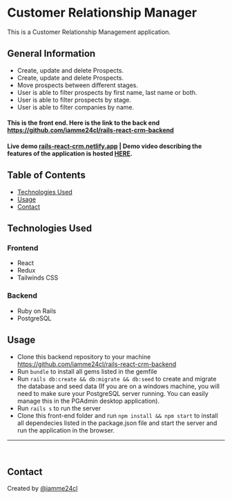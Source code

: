# Customer Relationship Manager
This is a Customer Relationship Management application.
## General Information
- Create, update and delete Prospects.
- Create, update and delete Prospects.
- Move prospects between different stages.
- User is able to filter prospects by first name, last name or both.
- User is able to filter prospects by stage.
- User is able to filter companies by name.

#### This is the front end. Here is the link to the back end https://github.com/iamme24cl/rails-react-crm-backend

#### Live demo [rails-react-crm.netlify.app](https://rails-react-crm.netlify.app/) | Demo video describing the features of the application is hosted [HERE](https://www.loom.com/share/25748eab68cd44a59f5422ab1fc85150?sharedAppSource=personal_library).

## Table of Contents
* [Technologies Used](#technologies-used)
* [Usage](#usage)
* [Contact](#contact)

## Technologies Used
### Frontend
* React
* Redux
* Tailwinds CSS
### Backend 
* Ruby on Rails
* PostgreSQL


## Usage
* Clone this backend repository to your machine  https://github.com/iamme24cl/rails-react-crm-backend
* Run `bundle` to install all gems listed in the gemfile
* Run `rails db:create && db:migrate && db:seed` to create and migrate the database and seed data (If you are on a windows machine, you will need to make sure your PostgreSQL server running. You can easily manage this in the PGAdmin desktop application).
* Run `rails s` to run the server
* Clone this front-end folder and run `npm install && npm start` to install all dependecies listed in the package.json file and start the server and run the application in the browser.

***

![]()
![]()

## Contact
Created by [@iamme24cl](https://github.com/iamme24cl) 
